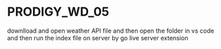 
# PRODIGY_WD_05
downlload and open weather API file and then open the folder in vs code and then run the index file on server by go live server extension
